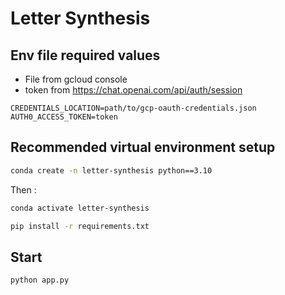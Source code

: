 # Letter Synthesis

## Env file required values

- File from gcloud console
- token from https://chat.openai.com/api/auth/session

```dotenv
CREDENTIALS_LOCATION=path/to/gcp-oauth-credentials.json
AUTH0_ACCESS_TOKEN=token
```

## Recommended virtual environment setup

```bash
conda create -n letter-synthesis python==3.10
```

Then : 

```bash
conda activate letter-synthesis
```

```bash
pip install -r requirements.txt
```

## Start

```bash
python app.py
```
